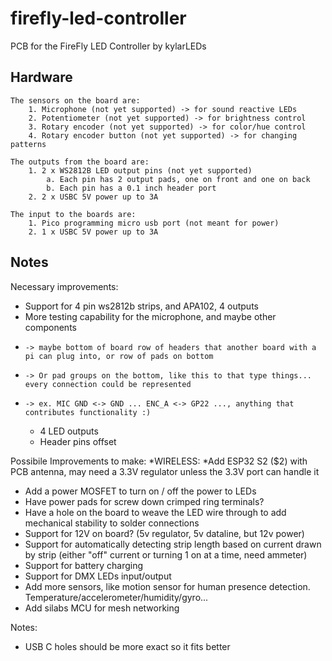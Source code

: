 # firefly-led-controller
PCB for the FireFly LED Controller by kylarLEDs


## Hardware
    The sensors on the board are:
        1. Microphone (not yet supported) -> for sound reactive LEDs
        2. Potentiometer (not yet supported) -> for brightness control
        3. Rotary encoder (not yet supported) -> for color/hue control
        4. Rotary encoder button (not yet supported) -> for changing patterns

    The outputs from the board are:
        1. 2 x WS2812B LED output pins (not yet supported)
            a. Each pin has 2 output pads, one on front and one on back
            b. Each pin has a 0.1 inch header port
        2. 2 x USBC 5V power up to 3A

    The input to the boards are:
        1. Pico programming micro usb port (not meant for power)
        2. 1 x USBC 5V power up to 3A


## Notes
Necessary improvements:
  * Support for 4 pin ws2812b strips, and APA102, 4 outputs
  * More testing capability for the microphone, and maybe other components
*     -> maybe bottom of board row of headers that another board with a pi can plug into, or row of pads on bottom
*     -> Or pad groups on the bottom, like this to that type things... every connection could be represented
*     -> ex. MIC GND <-> GND ... ENC_A <-> GP22 ..., anything that contributes functionality :) 
  * 4 LED outputs
  * Header pins offset

Possibile Improvements to make:
    *WIRELESS:
    *Add ESP32 S2 ($2) with PCB antenna, may need a 3.3V regulator unless the 3.3V port can handle it
  * Add a power MOSFET to turn on / off the power to LEDs
  * Have power pads for screw down crimped ring terminals?
  * Have a hole on the board to weave the LED wire through to add mechanical stability to solder connections
  * Support for 12V on board? (5v regulator, 5v dataline, but 12v power)
  * Support for automatically detecting strip length based on current drawn by strip (either "off" current or turning 1 on at a time, need ammeter)
  * Support for battery charging
  * Support for DMX LEDs input/output
  * Add more sensors, like motion sensor for human presence detection. Temperature/accelerometer/humidity/gyro...
  * Add silabs MCU for mesh networking

Notes:
  * USB C holes should be more exact so it fits better

